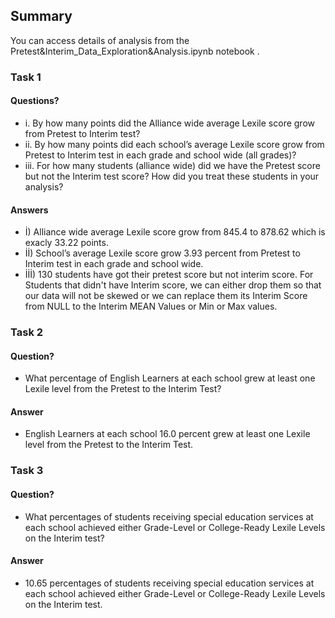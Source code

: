## Summary 

You can access  details of analysis from the Pretest&Interim_Data_Exploration&Analysis.ipynb notebook .
### Task 1
#### Questions?

*  i. By how many points did the Alliance wide average Lexile score grow from Pretest to Interim test?
*  ii. By how many points did each school’s average Lexile score grow from Pretest to Interim test in each grade and school wide (all grades)?
*  iii. For how many students (alliance wide) did we have the Pretest score but not the Interim test score? How did you treat these students in your analysis?
#### Answers
* İ) Alliance wide average Lexile score grow from   845.4 to 878.62 which is exacly 33.22 points.
* İİ) School’s average Lexile score grow  3.93 percent from Pretest to Interim test in each grade and school wide.
* İİİ) 130 students have got their pretest score  but not interim score. For Students that didn't have Interim score, we can either drop them so that our data will not be skewed or we can replace them its Interim Score from NULL to the Interim MEAN Values or Min or Max values.

### Task 2
#### Question?
*  What percentage of English Learners at each school grew at least one Lexile level from the Pretest to the Interim Test? 
#### Answer
*  English Learners at each school 16.0 percent grew at least one Lexile level from the Pretest to the Interim Test.


### Task 3
#### Question?
*  What percentages of students receiving special education services at each school achieved either Grade-Level or College-Ready Lexile Levels on the Interim test? 
#### Answer
*  10.65 percentages of students receiving special education services at each school achieved either Grade-Level or College-Ready Lexile Levels on the Interim test.
